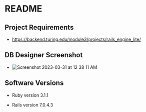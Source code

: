 # README

 ## Project Requirements
 - https://backend.turing.edu/module3/projects/rails_engine_lite/

## DB Designer Screenshot
 - ![Screenshot 2023-03-31 at 12 38 11 AM](https://user-images.githubusercontent.com/116703107/229377420-e36ed705-bbd5-4502-becb-fee3617d783f.png)

 ## Software Versions
* Ruby version 3.1.1

* Rails version 7.0.4.3